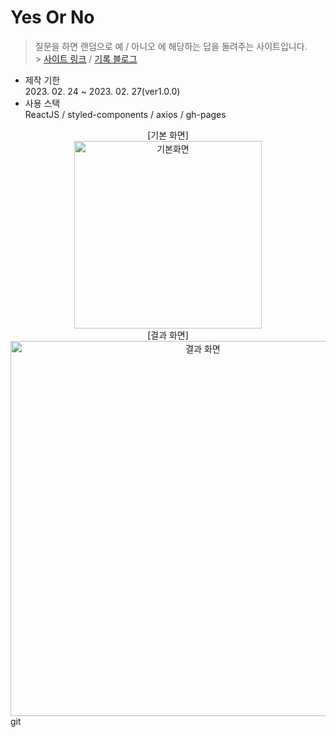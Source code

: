 # Yes Or No

> 질문을 하면 랜덤으로 예 / 아니오 에 해당하는 답을 돌려주는 사이트입니다.<br> > [사이트 링크](https://938938.github.io/yesorno/) / [기록 블로그](https://velog.io/@938938/Toy-YesOrNo-.1)

- 제작 기한<br> 2023. 02. 24 ~ 2023. 02. 27(ver1.0.0)
- 사용 스택<br>
  ReactJS / styled-components / axios / gh-pages

<center>
[기본 화면]<br>
<img width="300" alt="기본화면" src="https://user-images.githubusercontent.com/92746200/221403743-12f50e4f-a7e7-4c76-88a8-428bafff12f8.png">
<br>
[결과 화면]<br>
<img width="600" alt="결과 화면" src="https://user-images.githubusercontent.com/92746200/221403853-e7932efc-9f81-482c-b5e6-7b10f2524cc0.png">
<br>

</center>
git 